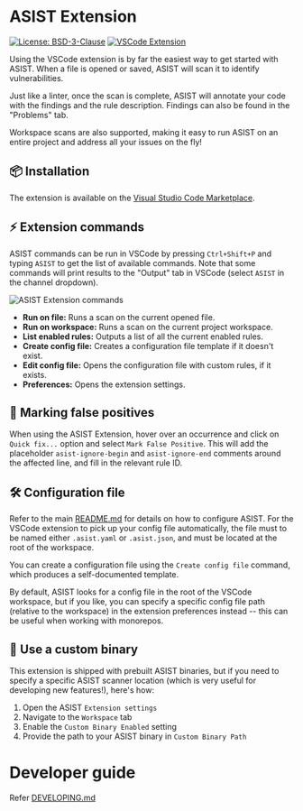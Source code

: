 # ASIST Extension

[![License: BSD-3-Clause](https://img.shields.io/badge/license-BSD--3--Clause-blue)](https://opensource.org/license/bsd-3-clause)
[![VSCode Extension](https://img.shields.io/badge/VSCode-Extension-blue.svg?logo=visual-studio-code)](https://code.visualstudio.com/docs/introvideos/extend)


Using the VSCode extension is by far the easiest way to get started with ASIST.
When a file is opened or saved, ASIST will scan it to identify vulnerabilities.

Just like a linter, once the scan is complete, ASIST will annotate your code with the findings and the rule description. Findings can also be found in the "Problems" tab.

Workspace scans are also supported, making it easy to run ASIST on an entire project and address all your issues on the fly!

## 📦 Installation

The extension is available on the [Visual Studio Code Marketplace](https://marketplace.visualstudio.com/items?itemName=financialforce.asist).

## ⚡ Extension commands

ASIST commands can be run in VSCode by pressing `Ctrl+Shift+P` and typing `ASIST` to get the list of available commands.
Note that some commands will print results to the "Output" tab in VSCode (select `ASIST` in the channel dropdown).

![ASIST Extension commands](https://github.com/certinia/asist/extension/image-1.png)

- **Run on file:** Runs a scan on the current opened file.
- **Run on workspace:** Runs a scan on the current project workspace.
- **List enabled rules:** Outputs a list of all the current enabled rules.
- **Create config file:** Creates a configuration file template if it doesn't exist.
- **Edit config file:** Opens the configuration file with custom rules, if it exists.
- **Preferences:** Opens the extension settings.

## 🔕 Marking false positives

When using the ASIST Extension, hover over an occurrence and click on `Quick fix...` option and select `Mark False Positive`.
This will add the placeholder `asist-ignore-begin` and `asist-ignore-end` comments around the affected line, and fill in the relevant rule ID.

## 🛠️ Configuration file

Refer to the main [README.md](https://github.com/certinia/asist) for details on how to configure ASIST.
For the VSCode extension to pick up your config file automatically, the file must to be named either `.asist.yaml` or `.asist.json`, and must be located at the root of the workspace.

You can create a configuration file using the `Create config file` command, which produces a self-documented template.

By default, ASIST looks for a config file in the root of the VSCode workspace, but if you like, you can specify a specific config file path (relative to the workspace) in the extension preferences instead -- this can be useful when working with monorepos.

## 👾 Use a custom binary

This extension is shipped with prebuilt ASIST binaries, but if you need to specify a specific ASIST scanner location (which is very useful for developing new features!), here's how:

1. Open the ASIST `Extension settings`
1. Navigate to the `Workspace` tab
2. Enable the `Custom Binary Enabled` setting
3. Provide the path to your ASIST binary in `Custom Binary Path`

# Developer guide

Refer [DEVELOPING.md](https://github.com/certinia/asist/blob/main/DEVELOPING.md)